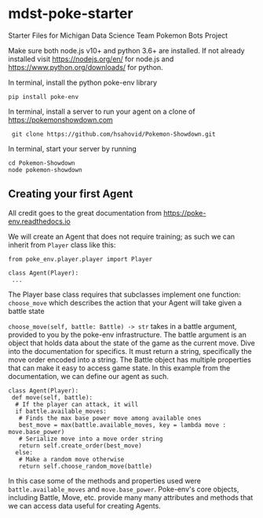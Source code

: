 # mdst-poke-starter
Starter Files for Michigan Data Science Team Pokemon Bots Project

Make sure both node.js v10+ and python 3.6+ are installed.
If not already installed visit https://nodejs.org/en/ for node.js and https://www.python.org/downloads/ for python.

In terminal, install the python poke-env library
``` 
pip install poke-env 
```

In terminal, install a server to run your agent on a clone of https://pokemonshowdown.com
```
 git clone https://github.com/hsahovid/Pokemon-Showdown.git
```

In terminal, start your server by running
```
cd Pokemon-Showdown
node pokemon-showdown
```

## Creating your first Agent

All credit goes to the great documentation from https://poke-env.readthedocs.io

We will create an Agent that does not require training; as such we can inherit from `Player` class like this:

```
from poke_env.player.player import Player

class Agent(Player):
 ...
```

The Player base class requires that subclasses implement one function: `choose_move` which describes the action that your Agent will take given a battle state

`choose_move(self, battle: Battle) -> str` takes in a battle argument, provided to you by the poke-env infrastructure. The battle argument is an object that holds data about the state of the game as the current move. Dive into the documentation for specifics. It must return a string, specifically the move order encoded into a string.
The Battle object has multiple properties that can make it easy to access game state. 
In this example from the documentation, we can define our agent as such.

```
class Agent(Player):
 def move(self, battle):
  # If the player can attack, it will
  if battle.available_moves:
   # Finds the max base power move among available ones
   best_move = max(battle.available_moves, key = lambda move : move.base_power)
   # Serialize move into a move order string
   return self.create_order(best_move)
  else:
   # Make a random move otherwise
   return self.choose_random_move(battle)
```

In this case some of the methods and properties used were `battle.available_moves` and `move.base_power`. Poke-env's core objects, including Battle, Move, etc. provide many many attributes and methods that we can access data useful for creating Agents.
